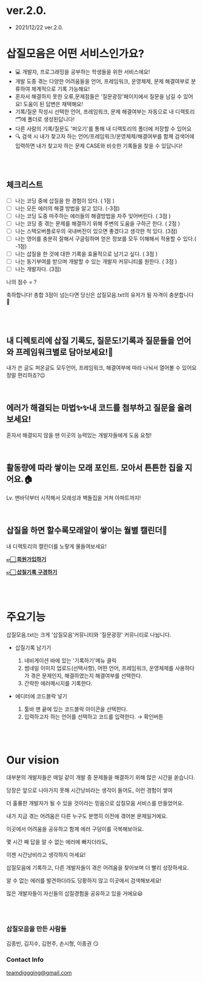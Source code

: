 # ver.2.0.
- 2021/12/22 ver.2.0.



# 삽질모음은 어떤 서비스인가요?

- 💻 개발자, 프로그래밍을 공부하는 학생들을 위한 서비스에요!
- 개발 도중 겪는 다양한 어려움들을 언어, 프레임워크, 운영체제, 문제 해결여부로 분류하여 체계적으로 기록 가능해요!
- 혼자서 해결하지 못한 오류,문제점들은 '질문광장'페이지에서 질문을 남길 수 있어요! 도움이 된 답변은 채택해요!
- 기록/질문 작성시 선택한 언어, 프레임워크, 문제 해결여부는 자동으로 내 디렉토리🗂에 폴더로 생성된답니다!
- 다른 사람의 기록/질문도 '퍼오기'를 통해 내 디렉토리의 폴더에 저장할 수 있어요
- 🔍 검색 시 내가 찾고자 하는 언어/프레임워크/운영체제/해결여부를 함께 검색어에 입력하면 내가 찾고자 하는 문제 CASE와 비슷한 기록들을 찾을 수 있답니다!

<br/>
<br/>

## 체크리스트

- [ ]  나는 코딩 중에 삽질을 한 경험이 있다.   ( 1점 )
- [ ]  나는 모든 에러의 해결 방법을 알고 있다. (-3점)
- [ ]  나는 코딩 도중 마주하는 에러들의 해결방법을 자주 잊어버린다. ( 3점 )
- [ ]  나는 코딩 중 겪는 문제를 해결하기 위해 주변의 도움을 구하곤 한다. ( 2점 )
- [ ]  나는 스택오버플로우의 국내버전이 있으면 좋겠다고 생각한 적 있다. (3점)
- [ ]  나는 영어를 충분히 잘해서 구글링하며 얻은 정보를 모두 이해해서 적용할 수 있다.( -1점)
- [ ]  나는 삽질을 한 것에 대한 기록을 효율적으로 남기고 싶다. ( 3점 )
- [ ]  나는 동기부여를 받으며 개발할 수 있는 개발자 커뮤니티를 원한다. ( 3점 )
- [ ]  나는 개발자다. (3점)

나의 점수 = ?

축하합니다! 총합 3점이 넘는다면 당신은 삽질모음.txt의 유저가 될 자격이 충분합니다 🤭


<br/>
<br/>


## **내 디렉토리에 삽질 기록도, 질문도!기록과 질문들을 언어와 프레임워크별로 담아보세요!📁**

내가 쓴 글도 퍼온글도 모두언어, 프레임워크, 해결여부에 따라 나눠서 열어볼 수 있어요정말 편리하죠?😉


<br/>


## **에러가 해결되는 마법✨✨내 코드를 첨부하고 질문을 올려보세요!**

혼자서 해결되지 않을 땐 이곳의 능력있는 개발자들에게 도움 요청!


<br/>


## **활동량에 따라 쌓이는 모래 포인트. 모아서 튼튼한 집을 지어요.🏠**

Lv. 맨바닥부터 시작해서 모래성과 벽돌집을 거쳐 아파트까지!


<br/>


## **삽질을 하면 할수록모래알이 쌓이는 월별 캘린더📅**

내 디렉토리의 캘린더를 노랗게 물들여보세요!



**[👉🏻 회원가입하기](https://diggging.com/signup/)**

**[👉🏻 삽질기록 구경하기](https://diggging.com/)**

<br/>
<br/>



# 주요기능

삽질모음.txt는 크게 '삽질모음'커뮤니티와 '질문광장' 커뮤니티로 나뉩니다.

- 삽질기록 남기기
    1. 네비게이션 바에 있는 '기록하기'메뉴 클릭
    2. 썸네일 이미지 업로드(선택사항), 어떤 언어, 프레임워크, 운영체제를 사용하다가 겪은 문제인지, 해결하였는지 해결여부를 선택한다.
    3. 간략한 에러메시지를 기록한다.

- 에디터에 코드블락 넣기
    1. 툴바 맨 끝에 있는 코드블락 아이콘을 선택한다.
    2. 입력하고자 하는 언어를 선택하고 코드를 입력한다. → 확인버튼

<br/>
<br/>



# Our vision

대부분의 개발자들은 매일 같이 개발 중 문제들을 해결하기 위해 많은 시간을 쏟습니다.

당장은 앞으로 나아가지 못해 시간낭비라는 생각이 들어도, 이런 경험이 쌓여

더 훌륭한 개발자가 될 수 있을 것이라는 믿음으로 삽질모음 서비스를 만들었어요.

내가 지금 겪는 어려움은 다른 누구도 분명히 이전에 겪어본 문제일거에요.

이곳에서 어려움을 공유하고 함께 에러 구덩이를 극복해보아요.

몇 시간 째 답을 알 수 없는 에러에 빠지더라도,

이젠 시간낭비라고 생각하지 마세요!

삽질모음에 기록하고, 다른 개발자들이 겪은 어려움을 찾아보며 더 빨리 성장하세요.

알 수 없는 에러를 발견하더라도 당황하지 않고 이곳에서 검색해보세요!

많은 개발자들이 자신들의 삽질경험을 공유하고 있을 거에요😃

<br/>
<br/>




### 삽질모음을 만든 사람들
김종빈, 김지수, 김현주, 손시형, 이종권 😏


### Contact Info
teamdiggging@gmail.com
